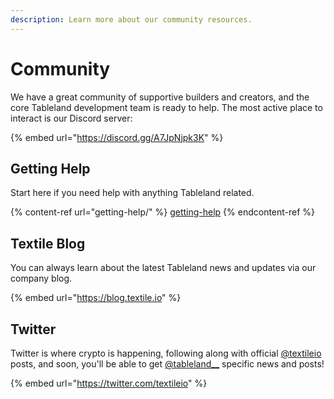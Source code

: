 ```yaml
---
description: Learn more about our community resources.
---
```


# Community

We have a great community of supportive builders and creators, and the core Tableland development team is ready to help. The most active place to interact is our Discord server:

{% embed url="https://discord.gg/A7JpNjpk3K" %}

## Getting Help

Start here if you need help with anything Tableland related.

{% content-ref url="getting-help/" %}
[getting-help](getting-help/)
{% endcontent-ref %}

## Textile Blog

You can always learn about the latest Tableland news and updates via our company blog.

{% embed url="https://blog.textile.io" %}

## Twitter

Twitter is where crypto is happening, following along with official [@textileio](https://twitter.com/textileio) posts, and soon, you'll be able to get [@tableland\_\_](https://twitter.com/tableland\_\_) specific news and posts!

{% embed url="https://twitter.com/textileio" %}
